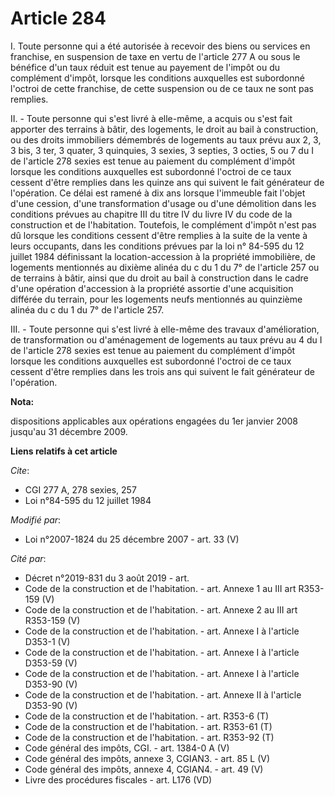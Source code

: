 # Article 284

I. Toute personne qui a été autorisée à recevoir des biens ou services en franchise, en suspension de taxe en vertu de
l'article 277 A ou sous le bénéfice d'un taux réduit est tenue au payement de l'impôt ou du complément d'impôt, lorsque les
conditions auxquelles est subordonné l'octroi de cette franchise, de cette suspension ou de ce taux ne sont pas remplies.

II. - Toute personne qui s'est livré à elle-même, a acquis ou s'est fait apporter des terrains à bâtir, des logements, le
droit au bail à construction, ou des droits immobiliers démembrés de logements au taux prévu aux 2, 3, 3 bis, 3 ter, 3
quater, 3 quinquies, 3 sexies, 3 septies, 3 octies, 5 ou 7 du I de l'article 278 sexies est tenue au paiement du complément
d'impôt lorsque les conditions auxquelles est subordonné l'octroi de ce taux cessent d'être remplies dans les quinze ans qui
suivent le fait générateur de l'opération. Ce délai est ramené à dix ans lorsque l'immeuble fait l'objet d'une cession, d'une
transformation d'usage ou d'une démolition dans les conditions prévues au chapitre III du titre IV du livre IV du code de la
construction et de l'habitation. Toutefois, le complément d'impôt n'est pas dû lorsque les conditions cessent d'être remplies
à la suite de la vente à leurs occupants, dans les conditions prévues par la loi n° 84-595 du 12 juillet 1984 définissant la
location-accession à la propriété immobilière, de logements mentionnés au dixième alinéa du c du 1 du 7° de l'article 257 ou
de terrains à bâtir, ainsi que du droit au bail à construction dans le cadre d'une opération d'accession à la propriété
assortie d'une acquisition différée du terrain, pour les logements neufs mentionnés au quinzième alinéa du c du 1 du 7° de
l'article 257.

III. - Toute personne qui s'est livré à elle-même des travaux d'amélioration, de transformation ou d'aménagement de logements
au taux prévu au 4 du I de l'article 278 sexies est tenue au paiement du complément d'impôt lorsque les conditions auxquelles
est subordonné l'octroi de ce taux cessent d'être remplies dans les trois ans qui suivent le fait générateur de l'opération.

**Nota:**

dispositions applicables aux opérations engagées du 1er janvier 2008 jusqu'au 31 décembre 2009.

**Liens relatifs à cet article**

_Cite_:

  - CGI 277 A, 278 sexies, 257
  - Loi n°84-595 du 12 juillet 1984

_Modifié par_:

  - Loi n°2007-1824 du 25 décembre 2007 - art. 33 (V)

_Cité par_:

  - Décret n°2019-831 du 3 août 2019 - art.
  - Code de la construction et de l'habitation. - art. Annexe 1 au III art R353-159 (V)
  - Code de la construction et de l'habitation. - art. Annexe 2 au III art R353-159 (V)
  - Code de la construction et de l'habitation. - art. Annexe I à l'article D353-1 (V)
  - Code de la construction et de l'habitation. - art. Annexe I à l'article D353-59 (V)
  - Code de la construction et de l'habitation. - art. Annexe I à l'article D353-90 (V)
  - Code de la construction et de l'habitation. - art. Annexe II à l'article D353-90 (V)
  - Code de la construction et de l'habitation. - art. R353-6 (T)
  - Code de la construction et de l'habitation. - art. R353-61 (T)
  - Code de la construction et de l'habitation. - art. R353-92 (T)
  - Code général des impôts, CGI. - art. 1384-0 A (V)
  - Code général des impôts, annexe 3, CGIAN3. - art. 85 L (V)
  - Code général des impôts, annexe 4, CGIAN4. - art. 49 (V)
  - Livre des procédures fiscales - art. L176 (VD)
